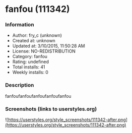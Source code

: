 # fanfou (111342)

### Information
- Author: fry_c (unknown)
- Created at: unknown
- Updated at: 3/10/2015, 11:50:28 AM
- License: NO-REDISTRIBUTION
- Category: fanfou
- Rating: undefined
- Total installs: 41
- Weekly installs: 0


### Description
fanfoufanfoufanfoufanfoufanfou


### Screenshots (links to userstyles.org)
![https://userstyles.org/style_screenshots/111342-after.png](https://userstyles.org/style_screenshots/111342-after.png)


